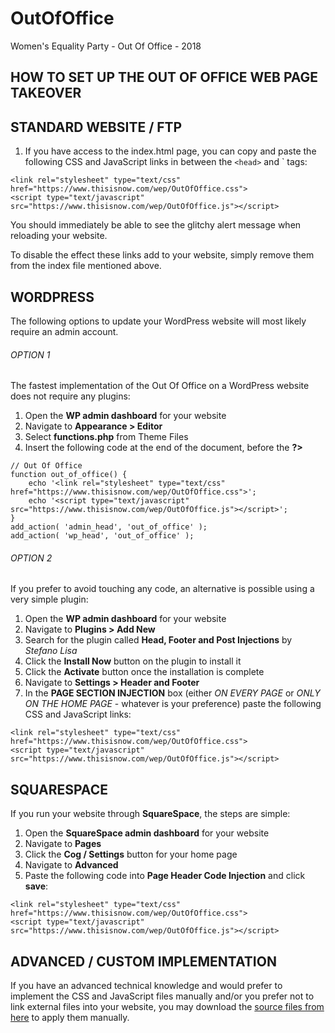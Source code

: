 # OutOfOffice
Women's Equality Party - Out Of Office - 2018

## HOW TO SET UP THE OUT OF OFFICE WEB PAGE TAKEOVER

## STANDARD WEBSITE / FTP

1. If you have access to the index.html page, you can copy and paste the following CSS and JavaScript links in between the `<head>` and `</head> tags:
```
<link rel="stylesheet" type="text/css" href="https://www.thisisnow.com/wep/OutOfOffice.css">
<script type="text/javascript" src="https://www.thisisnow.com/wep/OutOfOffice.js"></script>
```
You should immediately be able to see the glitchy alert message when reloading your website.

To disable the effect these links add to your website, simply remove them from the index file mentioned above.


## WORDPRESS

The following options to update your WordPress website will most likely require an admin account.

###### OPTION 1

The fastest implementation of the Out Of Office on a WordPress website does not require any plugins:

1. Open the **WP admin dashboard** for your website
2. Navigate to **Appearance > Editor**
3. Select **functions.php** from Theme Files
4. Insert the following code at the end of the document, before the **?>**
```
// Out Of Office
function out_of_office() {
	echo '<link rel="stylesheet" type="text/css" href="https://www.thisisnow.com/wep/OutOfOffice.css">';
	echo '<script type="text/javascript" src="https://www.thisisnow.com/wep/OutOfOffice.js"></script>';
}
add_action( 'admin_head', 'out_of_office' );
add_action( 'wp_head', 'out_of_office' );
```
###### OPTION 2

If you prefer to avoid touching any code, an alternative is possible using a very simple plugin:

1. Open the **WP admin dashboard** for your website
2. Navigate to **Plugins > Add New**
3. Search for the plugin called **Head, Footer and Post Injections** by _Stefano Lisa_
4. Click the **Install Now** button on the plugin to install it
5. Click the **Activate** button once the installation is complete
6. Navigate to **Settings > Header and Footer**
7. In the **<HEAD> PAGE SECTION INJECTION** box (either _ON EVERY PAGE_ or _ONLY ON THE HOME PAGE_ - whatever is your preference) paste the following CSS and JavaScript links:
```
<link rel="stylesheet" type="text/css" href="https://www.thisisnow.com/wep/OutOfOffice.css">
<script type="text/javascript" src="https://www.thisisnow.com/wep/OutOfOffice.js"></script>
```

## SQUARESPACE

If you run your website through **SquareSpace**, the steps are simple:

1. Open the **SquareSpace admin dashboard** for your website
2. Navigate to **Pages**
3. Click the **Cog / Settings** button for your home page
4. Navigate to **Advanced**
5. Paste the following code into **Page Header Code Injection** and click **save**:
```
<link rel="stylesheet" type="text/css" href="https://www.thisisnow.com/wep/OutOfOffice.css">
<script type="text/javascript" src="https://www.thisisnow.com/wep/OutOfOffice.js"></script>
```

## ADVANCED / CUSTOM IMPLEMENTATION

If you have an advanced technical knowledge and would prefer to implement the CSS and JavaScript files manually and/or you prefer not to link external files into your website, you may download the [source files from here](https://www.thisisnow.com/wep/OutOfOffice.zip) to apply them manually.



